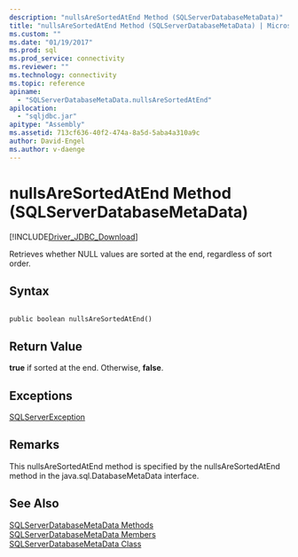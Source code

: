 ```yaml
---
description: "nullsAreSortedAtEnd Method (SQLServerDatabaseMetaData)"
title: "nullsAreSortedAtEnd Method (SQLServerDatabaseMetaData) | Microsoft Docs"
ms.custom: ""
ms.date: "01/19/2017"
ms.prod: sql
ms.prod_service: connectivity
ms.reviewer: ""
ms.technology: connectivity
ms.topic: reference
apiname: 
  - "SQLServerDatabaseMetaData.nullsAreSortedAtEnd"
apilocation: 
  - "sqljdbc.jar"
apitype: "Assembly"
ms.assetid: 713cf636-40f2-474a-8a5d-5aba4a310a9c
author: David-Engel
ms.author: v-daenge
---
```

# nullsAreSortedAtEnd Method (SQLServerDatabaseMetaData)
[!INCLUDE[Driver_JDBC_Download](../../../includes/driver_jdbc_download.md)]

  Retrieves whether NULL values are sorted at the end, regardless of sort order.  
  
## Syntax  
  
```  
  
public boolean nullsAreSortedAtEnd()  
```  
  
## Return Value  
 **true** if sorted at the end. Otherwise, **false**.  
  
## Exceptions  
 [SQLServerException](../../../connect/jdbc/reference/sqlserverexception-class.md)  
  
## Remarks  
 This nullsAreSortedAtEnd method is specified by the nullsAreSortedAtEnd method in the java.sql.DatabaseMetaData interface.  
  
## See Also  
 [SQLServerDatabaseMetaData Methods](../../../connect/jdbc/reference/sqlserverdatabasemetadata-methods.md)   
 [SQLServerDatabaseMetaData Members](../../../connect/jdbc/reference/sqlserverdatabasemetadata-members.md)   
 [SQLServerDatabaseMetaData Class](../../../connect/jdbc/reference/sqlserverdatabasemetadata-class.md)  
  
  
